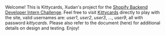 Welcome! This is Kittycards, Xudan's project for the [Shopify Backend Developer Intern Challenge](https://docs.google.com/document/d/1ZKRywXQLZWOqVOHC4JkF3LqdpO3Llpfk_CkZPR8bjak/edit#heading=h.n7bww7g70ipk). Feel free to visit [Kittycards](http://xudanbprojects.pythonanywhere.com/) directly to play with the site, valid usernames are: *user1*, *user2*, *user3*, ..., *user9*, all with password *kittycards*. Please also refer to the document (here) for additional details on design and testing. Enjoy! 
